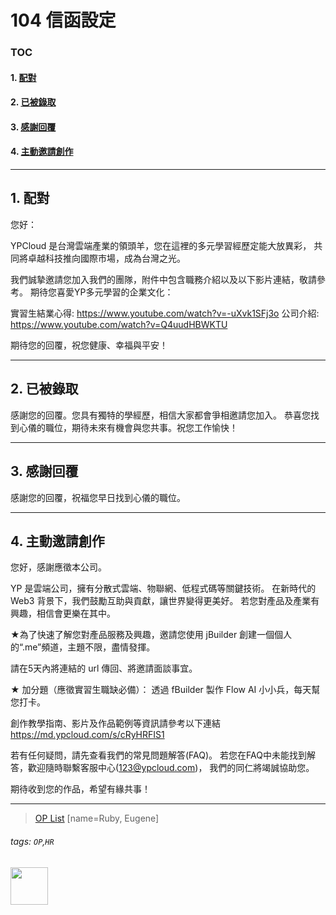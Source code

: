 104 信函設定
===

### TOC

#### 1. [配對](#1-配對1)
#### 2. [已被錄取](#2-已被錄取1)
#### 3. [感謝回覆](#3-感謝回覆1)
#### 4. [主動邀請創作](#4-主動邀請創作1)

---

## 1. 配對

您好：

YPCloud 是台灣雲端產業的領頭羊，您在這裡的多元學習經歷定能大放異彩，
共同將卓越科技推向國際市場，成為台灣之光。 

我們誠摯邀請您加入我們的團隊，附件中包含職務介紹以及以下影片連結，敬請參考。
期待您喜愛YP多元學習的企業文化： 

實習生結業心得: https://www.youtube.com/watch?v=-uXvk1SFj3o
公司介紹: https://www.youtube.com/watch?v=Q4uudHBWKTU

期待您的回覆，祝您健康、幸福與平安！

---

## 2. 已被錄取

感謝您的回覆。您具有獨特的學經歷，相信大家都會爭相邀請您加入。
恭喜您找到心儀的職位，期待未來有機會與您共事。祝您工作愉快！

---

## 3. 感謝回覆 

感謝您的回覆，祝福您早日找到心儀的職位。

---

## 4. 主動邀請創作

您好，感謝應徵本公司。

YP 是雲端公司，擁有分散式雲端、物聯網、低程式碼等關鍵技術。
在新時代的 Web3 背景下，我們鼓勵互助與貢獻，讓世界變得更美好。
若您對產品及產業有興趣，相信會更樂在其中。

★為了快速了解您對產品服務及興趣，邀請您使用 jBuilder
創建一個個人的“.me”頻道，主題不限，盡情發揮。

請在5天內將連結的 url 傳回、將邀請面談事宜。 

★ 加分題（應徵實習生職缺必備）：
透過 fBuilder 製作 Flow AI 小小兵，每天幫您打卡。

創作教學指南、影片及作品範例等資訊請參考以下連結
https://md.ypcloud.com/s/cRyHRFIS1

若有任何疑問，請先查看我們的常見問題解答(FAQ)。
若您在FAQ中未能找到解答，歡迎隨時聯繫客服中心(123@ypcloud.com)，
我們的同仁將竭誠協助您。

期待收到您的作品，希望有緣共事！

---
> [OP List](https://md.ypcloud.com/s/7-VB9y86v)
> [name=Ruby, Eugene]
###### tags: `OP`,`HR`

<img height="60" src="https://s3.ypcloud.com/hackmd/uploads/upload_4c883ac75678d06b0649c14795441cea.png"> 